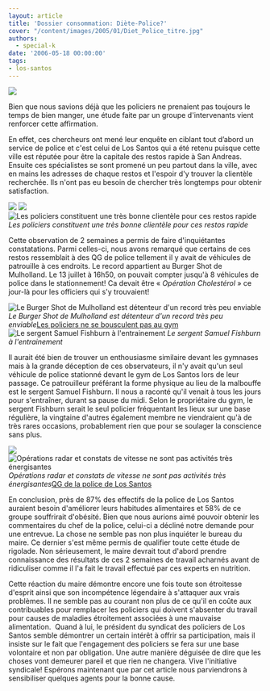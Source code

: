 ```yaml
---
layout: article
title: 'Dossier consommation: Diète-Police?'
cover: "/content/images/2005/01/Diet_Police_titre.jpg"
authors:
  - special-k
date: '2006-05-18 00:00:00'
tags:
- los-santos
---
```


![](/content/images/2005/01/Diet_Police_titre.jpg)

Bien que nous savions déjà que les policiers ne prenaient pas toujours le temps de bien manger, une étude faite par un groupe d'intervenants vient renforcer cette affirmation.

En effet, ces chercheurs ont mené leur enquête en ciblant tout d’abord un service de police et c'est celui de Los Santos qui a été retenu puisque cette ville est réputée pour être la capitale des restos rapide à San Andreas. Ensuite ces spécialistes se sont promené un peu partout dans la ville, avec en mains les adresses de chaque restos et l'espoir d'y trouver la clientèle recherchée. Ils n'ont pas eu besoin de chercher très longtemps pour obtenir satisfaction.

![](/content/images/2005/01/Diet_Police_Cluckin.jpg)
![](/content/images/2005/01/Diet_Police_Jim_Ring.jpg)
![Les policiers constituent une très bonne clientèle pour ces restos rapide](/content/images/2005/01/Diet_Police_Well_Stacked.jpg)
_Les policiers constituent une très bonne clientèle pour ces restos rapide_

Cette observation de 2 semaines a permis de faire d'inquiétantes constatations. Parmi celles-ci, nous avons remarqué que certains de ces restos ressemblait à des QG de police tellement il y avait de véhicules de patrouille à ces endroits. Le record appartient au Burger Shot de Mulholland. Le 13 juillet à 16h50, on pouvait compter jusqu'à 8 véhicules de police dans le stationnement! Ca devait être « _Opération Cholestérol_&nbsp;» ce jour-là pour les officiers qui s'y trouvaient!

![Le Burger Shot de Mulholland est détenteur d'un record très peu enviable](/content/images/2005/01/Diet_Police_Burger_Shot.jpg)
_Le Burger Shot de Mulholland est détenteur d'un record très peu enviable_[Les policiers ne se bousculent pas au gym](/content/images/2005/01/Diet_Police_Gym.jpg)
![Le sergent Samuel Fishburn à l'entrainement](/content/images/2005/01/Diet_Police_boxeur.jpg)
_Le sergent Samuel Fishburn à l'entrainement_

Il aurait été bien de trouver un enthousiasme similaire devant les gymnases mais à la grande déception de ces observateurs, il n'y avait qu'un seul véhicule de police stationné devant le gym de Los Santos lors de leur passage. Ce patrouilleur préférant la forme physique au lieu de la malbouffe est le sergent Samuel Fishburn. Il nous a raconté qu'il venait à tous les jours pour s'entraîner, durant sa pause du midi. Selon le propriétaire du gym, le sergent Fishburn serait le seul policier fréquentant les lieux sur une base régulière, la vingtaine d'autres également membre ne viendraient qu'à de très rares occasions, probablement rien que pour se soulager la conscience sans plus.

![](/content/images/2005/01/Diet_Police_Radar.jpg)
![Opérations radar et constats de vitesse ne sont pas activités très énergisantes](/content/images/2005/01/Diet_Police_Ticket.jpg)
_Opérations radar et constats de vitesse ne sont pas activités très énergisantes_[QG de la police de Los Santos](/content/images/2005/01/Diet_Police_LSPD_HQ.jpg)

En conclusion, près de 87% des effectifs de la police de Los Santos auraient besoin d'améliorer leurs habitudes alimentaires et 58% de ce groupe souffrirait d'obésité. Bien que nous aurions aimé pouvoir obtenir les commentaires du chef de la police, celui-ci a décliné notre demande pour une entrevue. La chose ne semble pas non plus inquiéter le bureau du maire. Ce dernier s'est même permis de qualifier toute cette étude de rigolade. Non sérieusement, le maire devrait tout d'abord prendre connaissance des résultats de ces 2 semaines de travail acharnés avant de ridiculiser comme il l'a fait le travail effectué par ces experts en nutrition.

Cette réaction du maire démontre encore une fois toute son étroitesse d'esprit ainsi que son incompétence légendaire à s'attaquer aux vrais problèmes. Il ne semble pas au courant non plus de ce qu'il en coûte aux contribuables pour remplacer les policiers qui doivent s'absenter du travail pour causes de maladies étroitement associées à une mauvaise alimentation.&nbsp; Quand à lui, le président du syndicat des policiers de Los Santos semble démontrer un certain intérêt à offrir sa participation, mais il insiste sur le fait que l'engagement des policiers se fera sur une base volontaire et non par obligation. Une autre manière déguisée de dire que les choses vont demeurer pareil et que rien ne changera. Vive l'initiative syndicale! Espérons maintenant que par cet article nous parviendrons à sensibiliser quelques agents pour la bonne cause.